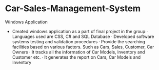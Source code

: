# Car-Sales-Management-System
Windows Application

- Created windows application as a part of final project in the group
· Languages used are CSS, C# and SQL Database
· Developed software systems testing and validation procedures
· Provide the searching facilities based on various factors. Such as Cars, Sales, Customer, Car Owners
· It tracks all the information of Car Models, Inventory and Customer etc.
· It generates the report on Cars, Car Models and Inventory
